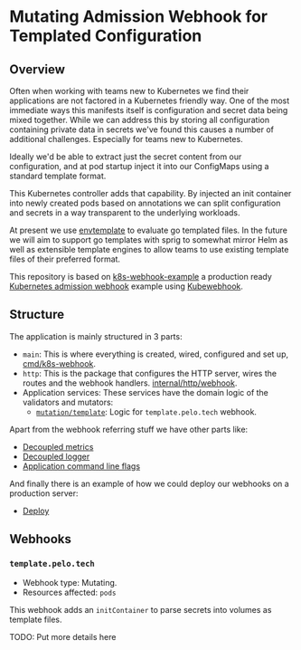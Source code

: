 # Mutating Admission Webhook for Templated Configuration

## Overview

Often when working with teams new to Kubernetes we find their applications are not factored in a Kubernetes friendly way. One of the most immediate ways this manifests itself is configuration and secret data being mixed together. While we can address this by storing all configuration containing private data in secrets we've found this causes a number of additional challenges. Especially for teams new to Kubernetes.

Ideally we'd be able to extract just the secret content from our configuration, and at pod startup inject it into our ConfigMaps using a standard template format.

This Kubernetes controller adds that capability. By injected an init container into newly created pods based on annotations we can split configuration and secrets in a way transparent to the underlying workloads.

At present we use [envtemplate](https://github.com/orls/envtemplate) to evaluate go templated files. In the future we will aim to support go templates with sprig to somewhat mirror Helm as well as extensible template engines to allow teams to use existing template files of their preferred format.

This repository is based on [k8s-webhook-example] a production ready [Kubernetes admission webhook][k8s-admission-webhooks] example using [Kubewebhook].

## Structure

The application is mainly structured in 3 parts:

- `main`: This is where everything is created, wired, configured and set up, [cmd/k8s-webhook](cmd/k8s-webhook/main.go).
- `http`: This is the package that configures the HTTP server, wires the routes and the webhook handlers.  [internal/http/webhook](internal/http/webhook).
- Application services: These services have the domain logic of the validators and mutators:
  - [`mutation/template`](internal/mutation/template): Logic for `template.pelo.tech` webhook.

Apart from the webhook referring stuff we have other parts like:

- [Decoupled metrics](internal/metrics)
- [Decoupled logger](internal/log)
- [Application command line flags](cmd/k8s-webhook/config.go)

And finally there is an example of how we could deploy our webhooks on a production server:

- [Deploy](deploy)

## Webhooks

### `template.pelo.tech`

- Webhook type: Mutating.
- Resources affected: `pods`

This webhook adds an `initContainer` to parse secrets into volumes as template files.

TODO: Put more details here

[k8s-webhook-example]: https://github.com/pelotech/k8s-templated-configuration
[k8s-admission-webhooks]: https://kubernetes.io/docs/reference/access-authn-authz/extensible-admission-controllers/
[Kubewebhook]: https://github.com/slok/kubewebhook
